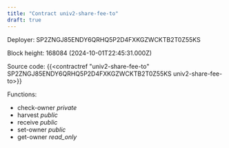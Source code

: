 ```yaml
---
title: "Contract univ2-share-fee-to"
draft: true
---
```

Deployer: SP2ZNGJ85ENDY6QRHQ5P2D4FXKGZWCKTB2T0Z55KS


 



Block height: 168084 (2024-10-01T22:45:31.000Z)

Source code: {{<contractref "univ2-share-fee-to" SP2ZNGJ85ENDY6QRHQ5P2D4FXKGZWCKTB2T0Z55KS univ2-share-fee-to>}}

Functions:

* check-owner _private_
* harvest _public_
* receive _public_
* set-owner _public_
* get-owner _read_only_
